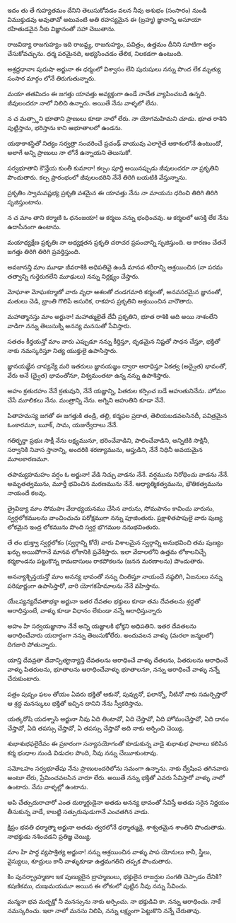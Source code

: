 ఇదం తు తే గుహ్యతమం
దేనిని తెలుసుకోవడం వలన నీవు అశుభం (సంసారం) నుండి విముక్తుడవు అవుతావో అటువంటి అతి రహస్యమైన ఈ (బ్రహ్మ) జ్ఞానాన్ని అసూయా రహితుడవైన నీకు విజ్ఞానంతో సహా చెబుతాను.

రాజవిద్యా రాజగుహ్యం
ఇది రాజవ్ద్య, రాజగుహ్యం, పవిత్రం, ఉత్తమం దీనిని సూటిగా అర్ధం చేసుకోవచ్చును. ధర్మ పరమైనది, అభ్యసించడం తేలిక, నిలకడగా ఉంటుంది.

అశ్రద్దధానాః పురుషా
అర్జునా ఈ ధర్మంలో విశ్వాసం లేని పురుషులు నన్ను పొంద లేక మృత్యు సంసార మార్గం లోనే తిరుగుతున్నారు.

మయా తతమిదం
ఈ జగత్తు యావత్తు అవ్యక్తంగా ఉండే నాచేత వ్యాపించబడి ఉన్నది. జీవులందరూ నాలో నిలిచి ఉన్నారు. అయితే నేను వాళ్ళలో లేను.

న చ మత్స్థాని భూతాని
ప్రాణులు కూడా నాలో లేరు. నా యోగమహిమని చూడు. భూత రాశిని పుట్టిస్తాను, భరిస్తాను కాని ఆభూతాలలో ఉండను.

యథాకాశస్థితో నిత్యం
సర్వత్రా సంచరించే ప్రచంఢ్ వాయువు ఎలాగైతే ఆకాశంలోనే ఉంటుందో, అలాగే అన్ని ప్రాణులు నా లోనే ఉన్నాయని తెలుసుకో.

సర్వభూతాని కౌన్తేయ
కుంతీ కుమారా! కల్పం పూర్తి అయినప్పుడు జీవులందరూ నా ప్రకృతిని పొందుతారు. కల్ప ప్రారంభంలో జీవులందరిని నేనే తిరిగి బయటికి వేస్తున్నాను.

ప్రకృతిం స్వామవష్టభ్య
ప్రకృతి వశమైన ఈ యావత్తు నేను నా మాయను ధరించి తిరిగి తిరిగి సృజిస్తుంటాను.

న చ మాం తాని కర్మాణి
ఓ ధనంజయా! ఆ కర్మలు నన్ను భంధించవు. ఆ కర్మలలో ఆసక్తి లేక నేను ఉదాసీనంగా ఉంటాను.

మయాధ్యక్షేణ ప్రకృతిః
నా అధ్యక్షతన ప్రకృతి చరాచర ప్రపంచాన్ని సృజిస్తుంది. ఆ కారణం చేతనే జగత్తు తిరిగి తిరిగి ప్రవర్తిస్తుంది.

అవజానన్తి మాం మూఢా
జీవరాశికి అధిపతివై ఉండీ మానవ శరీరాన్ని ఆశ్రయించిన (నా పరమ తత్వాన్ని గుర్తెరుగలేని మూఢులు) నన్ను నిర్లక్ష్యం చేస్తారు.

మోఘాశా మోఘకర్మాణో
వారు వృధా ఆశలతో దండగమారి కర్మలతో, అనవసరమైన జ్ఞానంతో, మతులు చెడి, భ్రాంతి గొలిపే అసురిక, రాకహస ప్రకృతిని ఆశ్రయించిన వారౌతారు.

మహాత్మానస్తు మాం
అర్జునా! మహాత్ములైతే దేవీ ప్రకృతిని, భూత రాశికి ఆది అయి నాశంలేని వాడిగా నన్ను తెలుసుక్ని అనన్య మనసుతో సేవిస్తారు.

సతతం కీర్తయన్తో మాం
వారు ఎప్పుడూ నన్ను కీర్తిస్తూ, దృఢమైన నిష్టతో సాధన చేస్తూ, భక్తితో నాకు నమస్కరిస్తూ నిత్య యుక్తులై ఉపాసిస్తారు.

జ్ఞానయజ్ఞేన చాప్యన్యే
మరి ఇతరులు జ్ఞానయజ్ఞం ద్వారా ఆరాధిస్తూ ఏకత్వ (అద్వైత) భావంతో, వేరు అనే (ద్వైత) భావంతోనూ, విశ్వమంతటా ఉన్న నన్ను ఉపాశిస్తారు.

అహం క్రతురహం
నేనే క్రతువుని, నేనే యజ్ఞాన్ని, పితరుల కర్పించ బడే ఆహుతునినేను. హోమం చేసే మూలికలు నేను. మంత్రాన్ని నేను. అగ్నిని ఆహుతిని కూడా నేనే.

పితాహమస్య జగతో
ఈ జగత్తుకి తండ్రి, తల్లి, కర్మఫల ప్రదాత, తెలియబడవలసినదీ, పవిత్రమైన ఓంకారమూ, ౠక్, సామ, యజుర్వేదాలు నేనే.

గతిర్భర్తా ప్రభుః సాక్షీ
నేను లక్ష్యమునూ, భరించేవాడిని, పాలించేవాడిని, అన్నిటికి సాక్షినీ, సర్వానికి నివాస స్తానాన్ని, అందరికి శరణ్యామును, ఆప్తుడిని, నేనే నిధినీ అవయమైన మూలకారణమూ.

తపామ్యహమహం వర్షం
ఓ అర్జునా! వేడి నిచ్చు వాడను నేనే. వర్షమును నిరోధించు వాడను నేనే. అమృతత్వమును, మూర్తీ భవించిన మరణమును నేనే. ఆధ్యాత్మికత్వమును, భౌతికత్వమును నాయందే కలవు.

త్రైవిద్యా మాం సోమపాః
వేదాధ్యయనము చేసిన వారును, సోమపానం కావించు వారును, స్వర్గలోకములను వాంచించుచు పరోక్షముగా నన్ను పూజింతురు. ప్రక్షాళితపాపులై వారు పుణ్య లోకమైన ఇంద్ర లోకమును పొంది స్వర్గ భొగముల ననుభవింతురు.

తే తం భుక్త్వా స్వర్గలోకం
 (స్వర్గాన్ని కోరే) వారు విశాలమైన స్వర్గాన్ని అనుభవించి తమ పుణ్యం ఖర్చు అయిపోగానే మానవ లోకానికి ప్రవేశిస్తారు. ఇలా వేదాలలోని ఉత్తమ లోకాలనిచ్చే కర్మకాండను పట్టుకొన్న కామదాసులు రాకపోకలను (జనన మరణాలను) పొందుతారు.

అనన్యాశ్చిన్తయన్తో మాం
అనన్య భావంతో నన్ను చింతిస్తూ నాయందే నష్ఠలిగి, ఏజనులు నన్ను పరిపూర్ణంగా ఉపాసిస్తారో, వారి యోగకహేమాలను నేనే వహిస్తాను.

యేఽప్యన్యదేవతాభక్తా
అర్జునా ఇతర దేవతల భక్తులు కూడా తమ దేవతలను శ్రద్ధతో ఆరాధిస్తుంటే, వాళ్ళు కూడా విధానం లేకుండా నన్నే ఆరాధిస్తున్నారు

అహం హి సర్వయజ్ఞానాం
నేనే అన్ని యజ్ఞాలకి భోక్తని అధిపతిని. ఇతర దేవతలను ఆరాధించేవారు యదార్ధంగా నన్ను తెలుసుకోలేరు. అందువలన వాళ్ళు (మరలా జన్మలలో) దిగజారి పోతున్నారు.

యాన్తి దేవవ్రతా దేవాన్పితౄన్యాన్తి
దేవతలను ఆరాధించే వాళ్ళు దేతలను, పితరులను ఆరాధించే వాళ్ళు పితరులను, భూతాలను ఆరాధించేవాళ్ళు భూతాలనూ, నన్ను ఆరాధించే వాళ్ళు నన్నే చేరుకుంటారు.

పత్రం పుష్పం ఫలం తోయం
ఏవరు భక్తితో ఆకునో, పువ్వునో, ఫలాన్నో, నీటినో నాకు సమర్పిస్తారో ఆ శ్రద్ధ మనస్కులు భక్తితో ఇచ్చిన దానిని నేను స్వీకరిస్తాను.

యత్కరోషి యదశ్నాసి
అర్జునా నీవు ఏది తింటావో, ఏది చేస్తావో, ఏది హోమంచేస్తావో, ఏది దానం చేస్తావో, ఏది తపస్సు చేస్తావో, ఏ తపస్సు చేస్తావో అది నాకు అర్పించి చెయ్యి.

శుభాశుభఫలైరేవం
ఈ ప్రకారంగా సన్యాసయోగంతో కూడుకున్న వాడై శుభాశుభ ఫాలాలు కలిసిన కర్మ భంధాల నుండి విడుదల పొంది, నీవు నన్ను చేౠకుంటావు.

సమోఽహం సర్వభూతేషు
నేను ప్రాణులందరిలోను సమంగా ఉన్నాను. నాకు ద్వేషింప తగినవారు అంటూ లేరు, ప్రేమించవలసిన వారూ లేరు. అయితే నన్ను భక్తితో ఎవరు సేవిస్తారో వాళ్ళు నాలో ఉంటారు. నేను వాళ్ళల్లో ఉంటాను.

అపి చేత్సుదురాచారో
ఎంత దుర్మార్గుడైనా అతడు అనన్య భావంతో సేవిస్తే అతడు సరైన నిర్ణయం తీసుకున్న వాడే, కాబట్టి సత్పురుషుడుగానే ఎంచతగిన వాడు.

క్షిప్రం భవతి ధర్మాత్మా
అర్జునా అతడు త్వరలోనే ధర్మాత్ముడై, శాశ్వతమైన శాంతిని పొందుతాడు. నాభక్తుడు నశించడని ప్రతిజ్ఞ చెయ్యి.

మాం హి పార్థ వ్యపాశ్రిత్య
అర్జునా! నన్ను ఆశ్రయించిన వాళ్ళు పాప యోనులు కానీ, స్త్రీలు, వైస్యులు, శూద్రులు కానీ వాళ్ళుకూడా ఉత్తమగతిని తప్పక పొందుతారు.

కిం పునర్బ్రాహ్మణాః
ఇక పుణ్యులైన బ్రాహ్మణులు, భక్తులైన రాజర్షుల సంగతి చెప్పాడం దేనికి?కషణికము, దుఃఖమయమూ అయిన ఈ లోకంలో పుట్టిన నీవు నన్ను సేవించు.

మన్మనా భవ మద్భక్తో
నీ మనస్సును నాకు అర్పించు. నా భక్తుడివి కా. నన్ను ఆరాధించు. నాకే నమస్కరించు. ఇలా నాలో మనసు నిలిపి, నన్ను లక్ష్యంగా పెట్టుకొని నన్నే చేరుతావు.